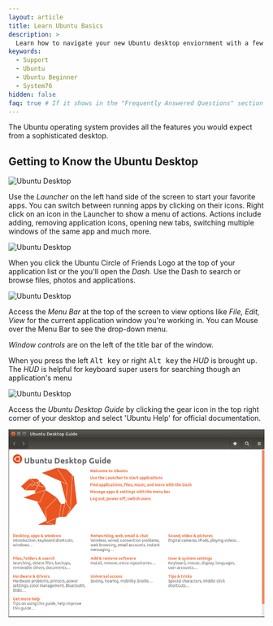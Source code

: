 ```yaml
---
layout: article
title: Learn Ubuntu Basics
description: >
  Learn how to navigate your new Ubuntu desktop enviornment with a few easy tips.
keywords:
  - Support
  - Ubuntu
  - Ubuntu Beginner
  - System76
hidden: false
faq: true # If it shows in the "Frequently Answered Questions" section
---
```


  The Ubuntu operating system provides all the features you would expect from a sophisticated desktop.

## Getting to Know the Ubuntu Desktop

![Ubuntu Desktop](/images/ubuntu-basics/Launcher-16.04.png)

Use the *Launcher* on the left hand side of the screen to start your favorite apps.  You can switch between running apps by clicking on their icons. Right click on an icon in the Launcher to show a menu of actions. Actions include adding, removing application icons, opening new tabs, switching multiple windows of the same app and much more.

![Ubuntu Desktop](/images/ubuntu-basics/Launcher-16.04-min.png)

When you click the Ubuntu Circle of Friends Logo at the top of your application list or the <kbd><span class="fl-ubuntu-inverse"></span></kbd> you'll open the *Dash.* Use the Dash to search or browse files, photos and applications.

![Ubuntu Desktop](/images/ubuntu-basics/Dash-16.04-min.png)

Access the *Menu Bar* at the top of the screen to view options like *File, Edit, View* for the current application window you're working in. You can Mouse over the Menu Bar to see the drop-down menu.

*Window controls* are on the left of the title bar of the window.

When you press the left <kbd>Alt key</kbd> or right <kbd>Alt key</kbd> the *HUD* is brought up. The *HUD* is helpful for keyboard super users for searching though an application's menu

![Ubuntu Desktop](/images/ubuntu-basics/HUD-16.04-min.png)

Access the *Ubuntu Desktop Guide* by clicking the gear icon in the top right corner of your desktop and select 'Ubuntu Help' for official documentation.

![Ubuntu Desktop](/images/ubuntu-basics/Ubuntu-Desktop-Guide-16.04.png)
